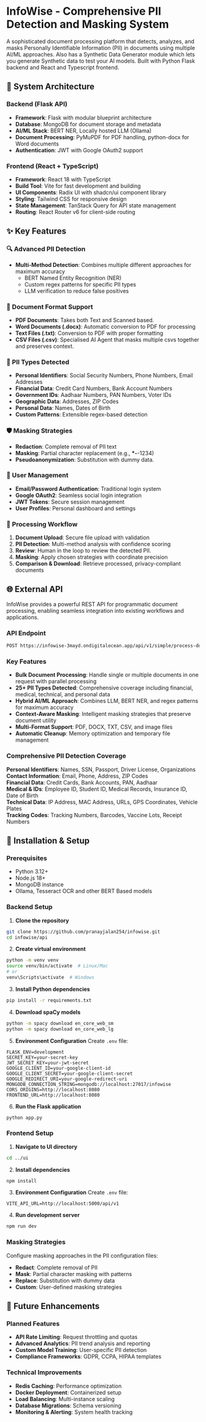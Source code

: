 # InfoWise - Comprehensive PII Detection and Masking System

A sophisticated document processing platform that detects, analyzes, and masks Personally Identifiable Information (PII) in documents using multiple AI/ML approaches. Also has a Synthetic Data Generator module which lets you generate Synthetic data to test your AI models. Built with Python Flask backend and React and Typescript frontend.

## 🚀 System Architecture

### Backend (Flask API)

- **Framework**: Flask with modular blueprint architecture
- **Database**: MongoDB for document storage and metadata
- **AI/ML Stack**: BERT NER, Locally hosted LLM (Ollama)
- **Document Processing**: PyMuPDF for PDF handling, python-docx for Word documents
- **Authentication**: JWT with Google OAuth2 support

### Frontend (React + TypeScript)

- **Framework**: React 18 with TypeScript
- **Build Tool**: Vite for fast development and building
- **UI Components**: Radix UI with shadcn/ui component library
- **Styling**: Tailwind CSS for responsive design
- **State Management**: TanStack Query for API state management
- **Routing**: React Router v6 for client-side routing

## ✨ Key Features

### 🔍 Advanced PII Detection

- **Multi-Method Detection**: Combines multiple different approaches for maximum accuracy
  - BERT Named Entity Recognition (NER)
  - Custom regex patterns for specific PII types
  - LLM verification to reduce false positives

### 📄 Document Format Support

- **PDF Documents**: Takes both Text and Scanned based.
- **Word Documents (.docx)**: Automatic conversion to PDF for processing
- **Text Files (.txt)**: Conversion to PDF with proper formatting
- **CSV Files (.csv)**: Specialised AI Agent that masks multiple csvs together and preserves context.

### 🎯 PII Types Detected

- **Personal Identifiers**: Social Security Numbers, Phone Numbers, Email Addresses
- **Financial Data**: Credit Card Numbers, Bank Account Numbers
- **Government IDs**: Aadhaar Numbers, PAN Numbers, Voter IDs
- **Geographic Data**: Addresses, ZIP Codes
- **Personal Data**: Names, Dates of Birth
- **Custom Patterns**: Extensible regex-based detection

### 🛡️ Masking Strategies

- **Redaction**: Complete removal of PII text
- **Masking**: Partial character replacement (e.g., **\*-**-1234)
- **Pseudoanonymization**: Substitution with dummy data.

### 👤 User Management

- **Email/Password Authentication**: Traditional login system
- **Google OAuth2**: Seamless social login integration
- **JWT Tokens**: Secure session management
- **User Profiles**: Personal dashboard and settings

### 🔄 Processing Workflow

1. **Document Upload**: Secure file upload with validation
2. **PII Detection**: Multi-method analysis with confidence scoring
3. **Review**: Human in the loop to review the detected PII.
4. **Masking**: Apply chosen strategies with coordinate precision
5. **Comparison & Download**: Retrieve processed, privacy-compliant documents

## 🌐 External API

InfoWise provides a powerful REST API for programmatic document processing, enabling seamless integration into existing workflows and applications.

### API Endpoint

```bash
POST https://infowise-3mayd.ondigitalocean.app/api/v1/simple/process-documents
```

### Key Features

- **Bulk Document Processing**: Handle single or multiple documents in one request with parallel processing
- **25+ PII Types Detected**: Comprehensive coverage including financial, medical, technical, and personal data
- **Hybrid AI/ML Approach**: Combines LLM, BERT NER, and regex patterns for maximum accuracy
- **Context-Aware Masking**: Intelligent masking strategies that preserve document utility
- **Multi-Format Support**: PDF, DOCX, TXT, CSV, and image files
- **Automatic Cleanup**: Memory optimization and temporary file management

### Comprehensive PII Detection Coverage

**Personal Identifiers**: Names, SSN, Passport, Driver License, Organizations  
**Contact Information**: Email, Phone, Address, ZIP Codes  
**Financial Data**: Credit Cards, Bank Accounts, PAN, Aadhaar  
**Medical & IDs**: Employee ID, Student ID, Medical Records, Insurance ID, Date of Birth  
**Technical Data**: IP Address, MAC Address, URLs, GPS Coordinates, Vehicle Plates  
**Tracking Codes**: Tracking Numbers, Barcodes, Vaccine Lots, Receipt Numbers

## 🚀 Installation & Setup

### Prerequisites

- Python 3.12+
- Node.js 18+
- MongoDB instance
- Ollama, Tesseract OCR and other BERT Based models

### Backend Setup

1. **Clone the repository**

```bash
git clone https://github.com/pranayjalan254/infowise.git
cd infowise/api
```

2. **Create virtual environment**

```bash
python -m venv venv
source venv/bin/activate  # Linux/Mac
# or
venv\Scripts\activate  # Windows
```

3. **Install Python dependencies**

```bash
pip install -r requirements.txt
```

4. **Download spaCy models**

```bash
python -m spacy download en_core_web_sm
python -m spacy download en_core_web_lg
```

5. **Environment Configuration**
   Create `.env` file:

```env
FLASK_ENV=development
SECRET_KEY=your-secret-key
JWT_SECRET_KEY=your-jwt-secret
GOOGLE_CLIENT_ID=your-google-client-id
GOOGLE_CLIENT_SECRET=your-google-client-secret
GOOGLE_REDIRECT_URI=your-google-redirect-uri
MONGODB_CONNECTION_STRING=mongodb://localhost:27017/infowise
CORS_ORIGINS=http://localhost:8080
FRONTEND_URL=http://localhost:8080
```

6. **Run the Flask application**

```bash
python app.py
```

### Frontend Setup

1. **Navigate to UI directory**

```bash
cd ../ui
```

2. **Install dependencies**

```bash
npm install
```

3. **Environment Configuration**
   Create `.env` file:

```env
VITE_API_URL=http://localhost:5000/api/v1
```

4. **Run development server**

```bash
npm run dev
```

### Masking Strategies

Configure masking approaches in the PII configuration files:

- **Redact**: Complete removal of PII
- **Mask**: Partial character masking with patterns
- **Replace**: Substitution with dummy data
- **Custom**: User-defined masking strategies

## 🎯 Future Enhancements

### Planned Features

- **API Rate Limiting**: Request throttling and quotas
- **Advanced Analytics**: PII trend analysis and reporting
- **Custom Model Training**: User-specific PII detection
- **Compliance Frameworks**: GDPR, CCPA, HIPAA templates

### Technical Improvements

- **Redis Caching**: Performance optimization
- **Docker Deployment**: Containerized setup
- **Load Balancing**: Multi-instance scaling
- **Database Migrations**: Schema versioning
- **Monitoring & Alerting**: System health tracking
